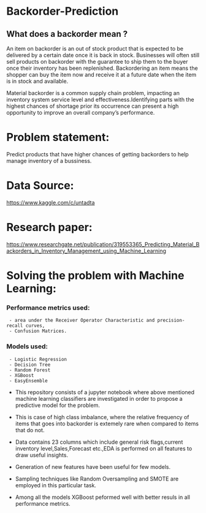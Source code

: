 # Backorder-Prediction

## What does a backorder mean ?

An item on backorder is an out of stock product that is expected to be delivered by a certain date once it is back in stock. Businesses will often still sell products on backorder with the guarantee to ship them to the buyer once their inventory has been replenished.
Backordering an item means the shopper can buy the item now and receive it at a future date when the item is in stock and available.

Material backorder is a common supply chain problem, impacting an inventory system service level and effectiveness.Identifying parts with the highest chances of shortage prior its occurrence can present a high opportunity to improve an overall company’s performance.

# Problem statement: 
Predict products that have higher chances of getting backorders to help manage inventory of a bussiness.

# Data Source:
https://www.kaggle.com/c/untadta

# Research paper:
https://www.researchgate.net/publication/319553365_Predicting_Material_Backorders_in_Inventory_Management_using_Machine_Learning


# Solving the problem with Machine Learning:

### Performance metrics used:
     - area under the Receiver Operator Characteristic and precision-recall curves,
     - Confusion Matrices.

### Models used: 
     - Logistic Regression
     - Decision Tree
     - Random Forest
     - XGBoost
     - EasyEnsemble
     
- This repository consists of a jupyter notebook where above mentioned machine learning classifiers are investigated in order to propose a predictive model for the problem.

- This is case of high class imbalance, where the relative frequency of items that goes into backorder is extemely rare when compared to items that do not.

- Data contains 23 columns which include general risk flags,current inventory level,Sales,Forecast etc.,EDA is performed on all features to draw useful insights.

- Generation of new features have been useful for few models.

- Sampling techniques like Random Oversampling and SMOTE are employed in this particular task.

- Among all the models XGBoost peformed well with better resuls in all performance metrics.

